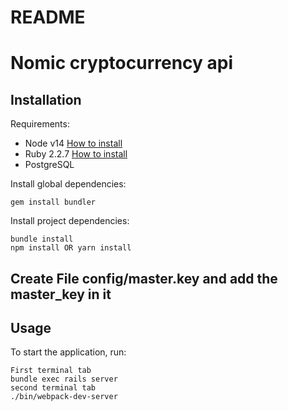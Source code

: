 # README

# Nomic cryptocurrency api

## Installation

Requirements:

* Node v14 [How to install](https://nodejs.org/download/)
* Ruby 2.2.7 [How to install](https://gorails.com/setup/osx/10.10-yosemite)
* PostgreSQL

Install global dependencies:

    gem install bundler

Install project dependencies:

    bundle install
    npm install OR yarn install

## Create File config/master.key and add the master_key in it
## Usage

To start the application, run:

```
First terminal tab
bundle exec rails server
second terminal tab
./bin/webpack-dev-server
```
